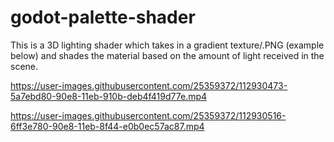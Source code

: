 # godot-palette-shader

This is a 3D lighting shader which takes in a gradient texture/.PNG (example below) and shades the material based on the amount of light received in the scene.

https://user-images.githubusercontent.com/25359372/112930473-5a7ebd80-90e8-11eb-910b-deb4f419d77e.mp4

https://user-images.githubusercontent.com/25359372/112930516-6ff3e780-90e8-11eb-8f44-e0b0ec57ac87.mp4

